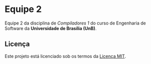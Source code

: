 # Equipe 2

Equipe 2 da disciplina de *Compiladores 1* do curso de Engenharia de Software da **Universidade de Brasília (UnB)**.


## Licença

Este projeto está licenciado sob os termos da [Licença MIT](LICENSE).  
